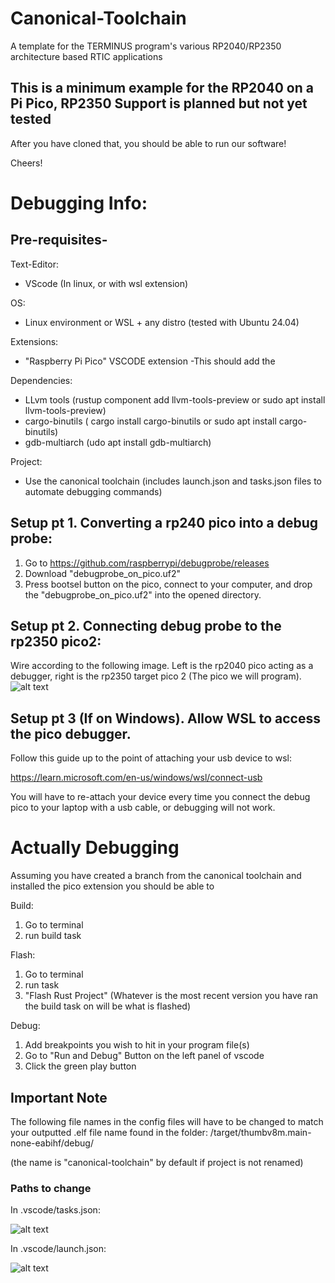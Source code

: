 # Canonical-Toolchain
A template for the TERMINUS program's various RP2040/RP2350 architecture based RTIC applications

## This is a minimum example for the RP2040 on a Pi Pico, RP2350 Support is planned but not yet tested

After you have cloned that, you should be able to run our software!

Cheers!

# Debugging Info:

## Pre-requisites-

Text-Editor:
- VScode (In linux, or with wsl extension)

OS:
- Linux environment or WSL + any distro (tested with Ubuntu 24.04)

Extensions:
- "Raspberry Pi Pico" VSCODE extension
    -This should add the

Dependencies:
- LLvm tools (rustup component add llvm-tools-preview or sudo apt install llvm-tools-preview)
- cargo-binutils ( cargo install cargo-binutils or sudo apt install cargo-binutils)
- gdb-multiarch (udo apt install gdb-multiarch)

Project: 
- Use the canonical toolchain (includes launch.json and tasks.json files to automate debugging commands)

## Setup pt 1. Converting a rp240 pico into a debug probe:


1. Go to https://github.com/raspberrypi/debugprobe/releases
2. Download "debugprobe_on_pico.uf2"
3. Press bootsel button on the pico, connect to your computer, and drop the "debugprobe_on_pico.uf2" into the opened directory.

## Setup pt 2. Connecting debug probe to the rp2350 pico2:

Wire according to the following image. Left is the rp2040 pico acting as a debugger, right is the rp2350 target pico 2 (The pico we will program).
![alt text](image.png)

## Setup pt 3 (If on Windows). Allow WSL to access the pico debugger.

Follow this guide up to the point of attaching your usb device to wsl:

https://learn.microsoft.com/en-us/windows/wsl/connect-usb

You will have to re-attach your device every time you connect the debug pico to your laptop with a usb cable, or debugging will not work.

# Actually Debugging

Assuming you have created a branch from the canonical toolchain and installed the pico extension you should be able to 

Build: 
1. Go to terminal
2. run build task

Flash: 
1. Go to terminal
2. run task
3. "Flash Rust Project"
(Whatever is the most recent version you have ran the build task on will be what is flashed)

Debug: 
1. Add breakpoints you wish to hit in your program file(s)
2. Go to "Run and Debug" Button on the left panel of vscode
3. Click the green play button

## Important Note

The following file names in the config files will have to be changed to match your outputted .elf file name found in the folder:
/target/thumbv8m.main-none-eabihf/debug/

(the name is "canonical-toolchain" by default if project is not renamed)

### Paths to change
In .vscode/tasks.json:

![alt text](image-1.png)

In .vscode/launch.json:

![alt text](image-2.png)



